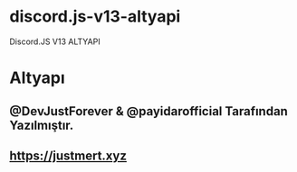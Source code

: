 # discord.js-v13-altyapi
Discord.JS V13 ALTYAPI


# Altyapı
## @DevJustForever & @payidarofficial Tarafından Yazılmıştır.
## https://justmert.xyz
